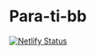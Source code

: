 # Para-ti-bb
[![Netlify Status](https://api.netlify.com/api/v1/badges/923c25a2-a80f-4916-87b3-c3421aebc00d/deploy-status)](https://app.netlify.com/projects/para-ti-mi-amorrr/deploys)
